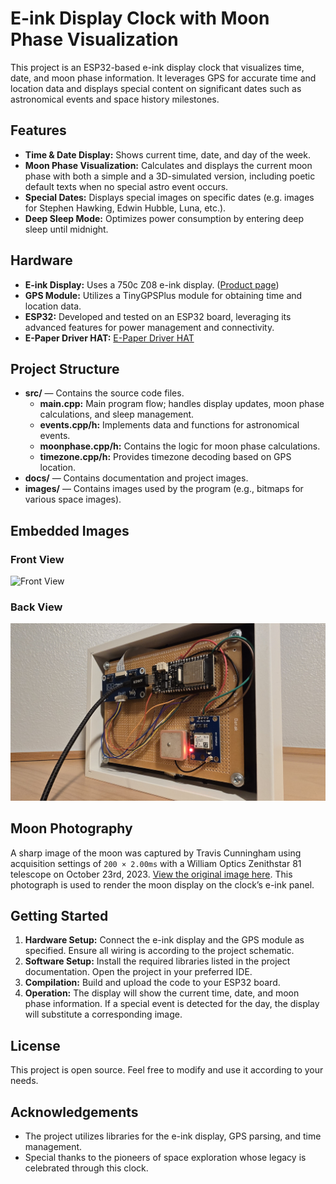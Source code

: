 # E-ink Display Clock with Moon Phase Visualization

This project is an ESP32-based e-ink display clock that visualizes time, date, and moon phase information. It leverages GPS for accurate time and location data and displays special content on significant dates such as astronomical events and space history milestones.

## Features

- **Time & Date Display:** Shows current time, date, and day of the week.
- **Moon Phase Visualization:** Calculates and displays the current moon phase with both a simple and a 3D-simulated version, including poetic default texts when no special astro event occurs.
- **Special Dates:** Displays special images on specific dates (e.g. images for Stephen Hawking, Edwin Hubble, Luna, etc.).
- **Deep Sleep Mode:** Optimizes power consumption by entering deep sleep until midnight.

## Hardware

- **E-ink Display:** Uses a 750c Z08 e-ink display. ([Product page](https://www.waveshare.com/product/7.5inch-e-paper.htm))
- **GPS Module:** Utilizes a TinyGPSPlus module for obtaining time and location data.
- **ESP32:** Developed and tested on an ESP32 board, leveraging its advanced features for power management and connectivity.
- **E-Paper Driver HAT:** [E-Paper Driver HAT](https://www.waveshare.com/wiki/E-Paper_Driver_HAT)

## Project Structure

- **src/** — Contains the source code files.
  - **main.cpp:** Main program flow; handles display updates, moon phase calculations, and sleep management.
  - **events.cpp/h:** Implements data and functions for astronomical events.
  - **moonphase.cpp/h:** Contains the logic for moon phase calculations.
  - **timezone.cpp/h:** Provides timezone decoding based on GPS location.
- **docs/** — Contains documentation and project images.
- **images/** — Contains images used by the program (e.g., bitmaps for various space images).

## Embedded Images

### Front View

![Front View](docs/front.jpg)

### Back View

![Back View](docs/back.jpg)

## Moon Photography

A sharp image of the moon was captured by Travis Cunningham using acquisition settings of `200 × 2.00ms` with a William Optics Zenithstar 81 telescope on October 23rd, 2023. [View the original image here](https://app.astrobin.com/i/wigun7). This photograph is used to render the moon display on the clock’s e-ink panel.

## Getting Started

1. **Hardware Setup:** Connect the e-ink display and the GPS module as specified. Ensure all wiring is according to the project schematic.
2. **Software Setup:** Install the required libraries listed in the project documentation. Open the project in your preferred IDE.
3. **Compilation:** Build and upload the code to your ESP32 board.
4. **Operation:** The display will show the current time, date, and moon phase information. If a special event is detected for the day, the display will substitute a corresponding image.

## License

This project is open source. Feel free to modify and use it according to your needs.

## Acknowledgements

- The project utilizes libraries for the e-ink display, GPS parsing, and time management.
- Special thanks to the pioneers of space exploration whose legacy is celebrated through this clock.

